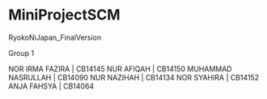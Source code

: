 # MiniProjectSCM
RyokoNiJapan_FinalVersion


Group 1
  
  NOR IRMA FAZIRA       | CB14145
  NUR AFIQAH            | CB14150
  MUHAMMAD NASRULLAH    | CB14090
  NUR NAZIHAH           | CB14134
  NOR SYAHIRA           | CB14152
  ANJA FAHSYA           | CB14064

  
 
